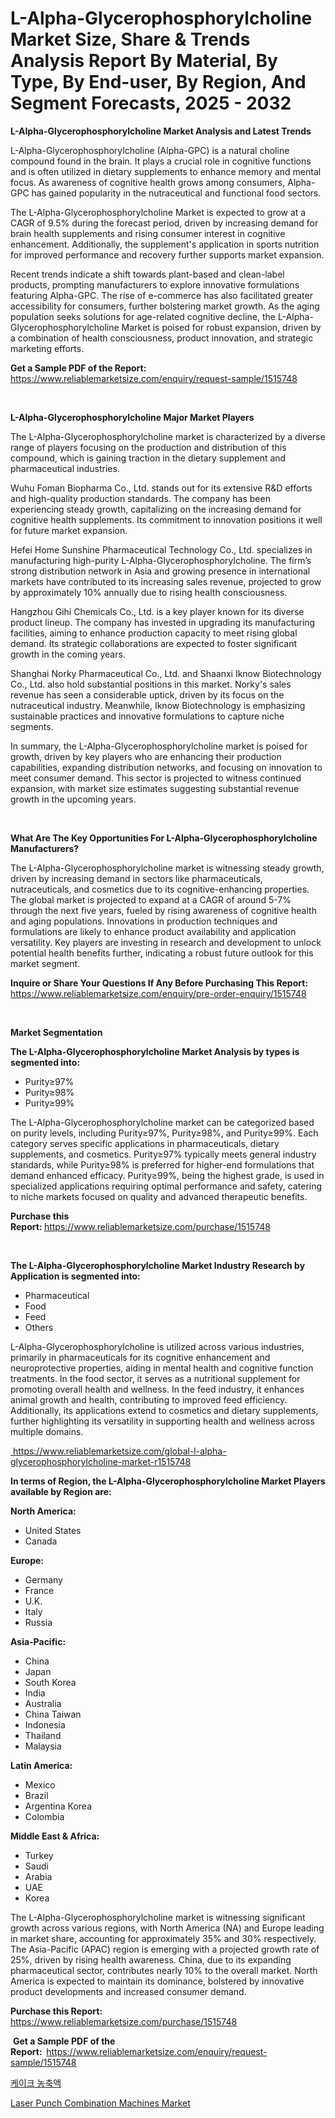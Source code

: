 <p><h1>L-Alpha-Glycerophosphorylcholine Market Size, Share & Trends Analysis Report By Material, By Type, By End-user, By Region, And Segment Forecasts, 2025 - 2032</h1></p><p><strong>L-Alpha-Glycerophosphorylcholine Market Analysis and Latest Trends</strong></p>
<p><p>L-Alpha-Glycerophosphorylcholine (Alpha-GPC) is a natural choline compound found in the brain. It plays a crucial role in cognitive functions and is often utilized in dietary supplements to enhance memory and mental focus. As awareness of cognitive health grows among consumers, Alpha-GPC has gained popularity in the nutraceutical and functional food sectors. </p><p>The L-Alpha-Glycerophosphorylcholine Market is expected to grow at a CAGR of 9.5% during the forecast period, driven by increasing demand for brain health supplements and rising consumer interest in cognitive enhancement. Additionally, the supplement's application in sports nutrition for improved performance and recovery further supports market expansion. </p><p>Recent trends indicate a shift towards plant-based and clean-label products, prompting manufacturers to explore innovative formulations featuring Alpha-GPC. The rise of e-commerce has also facilitated greater accessibility for consumers, further bolstering market growth. As the aging population seeks solutions for age-related cognitive decline, the L-Alpha-Glycerophosphorylcholine Market is poised for robust expansion, driven by a combination of health consciousness, product innovation, and strategic marketing efforts.</p></p>
<p><strong>Get a Sample PDF of the Report:&nbsp;</strong> <a href="https://www.reliablemarketsize.com/enquiry/request-sample/1515748?utm_campaign=1103&utm_medium=2&utm_source=Github&utm_content=ia&utm_term=18012025&utm_id=l-alpha-glycerophosphorylcholine">https://www.reliablemarketsize.com/enquiry/request-sample/1515748</a></p>
<p>&nbsp;</p>
<p><strong>L-Alpha-Glycerophosphorylcholine Major Market Players</strong></p>
<p><p>The L-Alpha-Glycerophosphorylcholine market is characterized by a diverse range of players focusing on the production and distribution of this compound, which is gaining traction in the dietary supplement and pharmaceutical industries.</p><p>Wuhu Foman Biopharma Co., Ltd. stands out for its extensive R&D efforts and high-quality production standards. The company has been experiencing steady growth, capitalizing on the increasing demand for cognitive health supplements. Its commitment to innovation positions it well for future market expansion.</p><p>Hefei Home Sunshine Pharmaceutical Technology Co., Ltd. specializes in manufacturing high-purity L-Alpha-Glycerophosphorylcholine. The firm’s strong distribution network in Asia and growing presence in international markets have contributed to its increasing sales revenue, projected to grow by approximately 10% annually due to rising health consciousness.</p><p>Hangzhou Gihi Chemicals Co., Ltd. is a key player known for its diverse product lineup. The company has invested in upgrading its manufacturing facilities, aiming to enhance production capacity to meet rising global demand. Its strategic collaborations are expected to foster significant growth in the coming years.</p><p>Shanghai Norky Pharmaceutical Co., Ltd. and Shaanxi Iknow Biotechnology Co., Ltd. also hold substantial positions in this market. Norky's sales revenue has seen a considerable uptick, driven by its focus on the nutraceutical industry. Meanwhile, Iknow Biotechnology is emphasizing sustainable practices and innovative formulations to capture niche segments.</p><p>In summary, the L-Alpha-Glycerophosphorylcholine market is poised for growth, driven by key players who are enhancing their production capabilities, expanding distribution networks, and focusing on innovation to meet consumer demand. This sector is projected to witness continued expansion, with market size estimates suggesting substantial revenue growth in the upcoming years.</p></p>
<p>&nbsp;</p>
<p><strong>What Are The Key Opportunities For L-Alpha-Glycerophosphorylcholine Manufacturers?</strong></p>
<p><p>The L-Alpha-Glycerophosphorylcholine market is witnessing steady growth, driven by increasing demand in sectors like pharmaceuticals, nutraceuticals, and cosmetics due to its cognitive-enhancing properties. The global market is projected to expand at a CAGR of around 5-7% through the next five years, fueled by rising awareness of cognitive health and aging populations. Innovations in production techniques and formulations are likely to enhance product availability and application versatility. Key players are investing in research and development to unlock potential health benefits further, indicating a robust future outlook for this market segment.</p></p>
<p><strong>Inquire or Share Your Questions If Any Before Purchasing This Report:</strong> <a href="https://www.reliablemarketsize.com/enquiry/pre-order-enquiry/1515748?utm_campaign=1103&utm_medium=2&utm_source=Github&utm_content=ia&utm_term=18012025&utm_id=l-alpha-glycerophosphorylcholine">https://www.reliablemarketsize.com/enquiry/pre-order-enquiry/1515748</a></p>
<p>&nbsp;</p>
<p><strong>Market Segmentation</strong></p>
<p><strong>The L-Alpha-Glycerophosphorylcholine Market Analysis by types is segmented into:</strong></p>
<p><ul><li>Purity≥97%</li><li>Purity≥98%</li><li>Purity≥99%</li></ul></p>
<p><p>The L-Alpha-Glycerophosphorylcholine market can be categorized based on purity levels, including Purity≥97%, Purity≥98%, and Purity≥99%. Each category serves specific applications in pharmaceuticals, dietary supplements, and cosmetics. Purity≥97% typically meets general industry standards, while Purity≥98% is preferred for higher-end formulations that demand enhanced efficacy. Purity≥99%, being the highest grade, is used in specialized applications requiring optimal performance and safety, catering to niche markets focused on quality and advanced therapeutic benefits.</p></p>
<p><strong>Purchase this Report:&nbsp;</strong><a href="https://www.reliablemarketsize.com/purchase/1515748?utm_campaign=1103&utm_medium=2&utm_source=Github&utm_content=ia&utm_term=18012025&utm_id=l-alpha-glycerophosphorylcholine">https://www.reliablemarketsize.com/purchase/1515748</a></p>
<p>&nbsp;</p>
<p><strong>The L-Alpha-Glycerophosphorylcholine Market Industry Research by Application is segmented into:</strong></p>
<p><ul><li>Pharmaceutical</li><li>Food</li><li>Feed</li><li>Others</li></ul></p>
<p><p>L-Alpha-Glycerophosphorylcholine is utilized across various industries, primarily in pharmaceuticals for its cognitive enhancement and neuroprotective properties, aiding in mental health and cognitive function treatments. In the food sector, it serves as a nutritional supplement for promoting overall health and wellness. In the feed industry, it enhances animal growth and health, contributing to improved feed efficiency. Additionally, its applications extend to cosmetics and dietary supplements, further highlighting its versatility in supporting health and wellness across multiple domains.</p></p>
<p><a href="https://www.reliablemarketsize.com/global-l-alpha-glycerophosphorylcholine-market-r1515748?utm_campaign=1103&utm_medium=2&utm_source=Github&utm_content=ia&utm_term=18012025&utm_id=l-alpha-glycerophosphorylcholine">&nbsp;https://www.reliablemarketsize.com/global-l-alpha-glycerophosphorylcholine-market-r1515748</a></p>
<p><strong>In terms of Region, the L-Alpha-Glycerophosphorylcholine Market Players available by Region are:</strong></p>
<p>
    <p> <strong> North America: </strong>
        <ul>
            <li>United States</li>
            <li>Canada</li>
        </ul>
        </p> 
    <p> <strong> Europe: </strong>
        <ul>
            <li>Germany</li>
            <li>France</li>
            <li>U.K.</li>
            <li>Italy</li>
            <li>Russia</li>
        </ul>
        </p> 
    <p> <strong> Asia-Pacific: </strong>
        <ul>
            <li>China</li>
            <li>Japan</li>
            <li>South Korea</li>
            <li>India</li>
            <li>Australia</li>
            <li>China Taiwan</li>
            <li>Indonesia</li>
            <li>Thailand</li>
            <li>Malaysia</li>
        </ul>
        </p> 
    <p> <strong> Latin America: </strong>
        <ul>
            <li>Mexico</li>
            <li>Brazil</li>
            <li>Argentina Korea</li>
            <li>Colombia</li>
        </ul>
        </p> 
    <p> <strong> Middle East & Africa: </strong>
        <ul>
            <li>Turkey</li>
            <li>Saudi</li>
            <li>Arabia</li>
            <li>UAE</li>
            <li>Korea</li>
        </ul>
    </p>
    </p>
<p><p>The L-Alpha-Glycerophosphorylcholine market is witnessing significant growth across various regions, with North America (NA) and Europe leading in market share, accounting for approximately 35% and 30% respectively. The Asia-Pacific (APAC) region is emerging with a projected growth rate of 25%, driven by rising health awareness. China, due to its expanding pharmaceutical sector, contributes nearly 10% to the overall market. North America is expected to maintain its dominance, bolstered by innovative product developments and increased consumer demand.</p></p>
<p><strong>Purchase this Report: </strong><a href="https://www.reliablemarketsize.com/purchase/1515748?utm_campaign=1103&utm_medium=2&utm_source=Github&utm_content=ia&utm_term=18012025&utm_id=l-alpha-glycerophosphorylcholine">https://www.reliablemarketsize.com/purchase/1515748</a></p>
<p>&nbsp;<strong>Get a Sample PDF of the Report:&nbsp;&nbsp;</strong><a href="https://www.reliablemarketsize.com/enquiry/request-sample/1515748?utm_campaign=1103&utm_medium=2&utm_source=Github&utm_content=ia&utm_term=18012025&utm_id=l-alpha-glycerophosphorylcholine">https://www.reliablemarketsize.com/enquiry/request-sample/1515748</a></p>
<p><strong></strong></p>
<p><p><a href="https://github.com/sougarounis/Market-Research-Report-List-6/blob/main/587163131734.md?utm_campaign=1103&utm_medium=2&utm_source=Github&utm_content=ia&utm_term=18012025&utm_id=l-alpha-glycerophosphorylcholine">케이크 농축액</a></p><p><a href="https://github.com/gdfhhhj/Market-Research-Report-List-7/blob/main/laser-punch-combination-machines-market.md?utm_campaign=1103&utm_medium=2&utm_source=Github&utm_content=ia&utm_term=18012025&utm_id=l-alpha-glycerophosphorylcholine">Laser Punch Combination Machines Market</a></p></p>